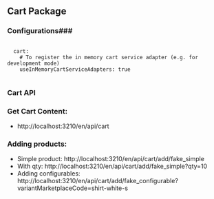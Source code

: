 ## Cart Package ##

### Configurations###

```
  
  cart:
    # To register the in memory cart service adapter (e.g. for development mode)
    useInMemoryCartServiceAdapters: true
    
```

### Cart API ###

### Get Cart Content:
* http://localhost:3210/en/api/cart

### Adding products:

* Simple product: http://localhost:3210/en/api/cart/add/fake_simple
* With qty: http://localhost:3210/en/api/cart/add/fake_simple?qty=10
* Adding configurables: http://localhost:3210/en/api/cart/add/fake_configurable?variantMarketplaceCode=shirt-white-s
